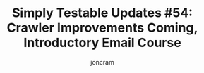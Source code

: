 ---
layout: default
title: "Simply Testable Updates #54: Crawler Improvements Coming, Introductory Email Course"
short_title: "Simply Testable Updates #53: Crawler Improvements Coming"
author: joncram
newsletter:
    issue_number: 54th
    url: https://us5.campaign-archive2.com/?u=ac75e33d993d2b502e333ddd0&amp;id=d53ff06e02
    closing_sentence: Expect the next newsletter a week from now on September 4.
    highlights:
        - "Crawler improvements coming: auto crawl when there is no sitemap"
        - Introductory email course to help new users get the most out of the service.
---